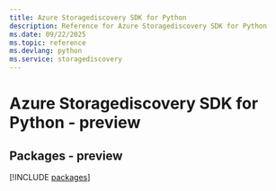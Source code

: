 ```yaml
---
title: Azure Storagediscovery SDK for Python
description: Reference for Azure Storagediscovery SDK for Python
ms.date: 09/22/2025
ms.topic: reference
ms.devlang: python
ms.service: storagediscovery
---
```

# Azure Storagediscovery SDK for Python - preview
## Packages - preview
[!INCLUDE [packages](storagediscovery-index.md)]